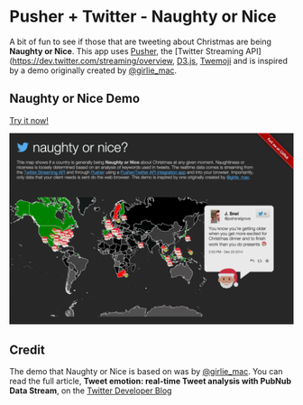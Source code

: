 # Pusher + Twitter - Naughty or Nice

A bit of fun to see if those that are tweeting about Christmas are being **Naughty or Nice**. This app uses [Pusher][pusher], the [Twitter Streaming API](https://dev.twitter.com/streaming/overview, [D3.js][d3],  [Twemoji][twemoji] and is inspired by a demo originally created by [@girlie_mac](https://twitter.com/girlie_mac).

## Naughty or Nice Demo

[Try it now!][demo]


![Screenshot](https://raw.githubusercontent.com/leggetter/naughty-or-nice/gh-pages/images/screenshot.png "Screenshot")


## Credit

The demo that Naughty or Nice is based on was by [@girlie_mac](https://twitter.com/girlie_mac). You can read the full article, **Tweet emotion: real-time Tweet analysis with PubNub Data Stream**, on the [Twitter Developer Blog][twitterdev]


[d3]: http://d3js.org/
[demo]: http://leggetter.github.io/naughty-or-nice/
[pusher]: http://pusher.com/
[twemoji]: https://github.com/twitter/twemoji
[twitterdev]: https://blog.twitter.com/2014/tweet-emotion-real-time-tweet-analysis-with-pubnub-data-stream
